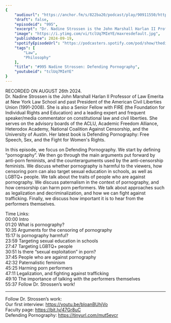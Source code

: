 ```yaml
---
{
	"audiourl": "https://anchor.fm/s/822ba20/podcast/play/90911550/https%3A%2F%2Fd3ctxlq1ktw2nl.cloudfront.net%2Fstaging%2F2024-7-26%2F9b354bb0-d360-69b7-82cc-ff647550c18c.m4a",
	"draft": false,
	"episodeid": "995",
	"excerpt": "Dr. Nadine Strossen is the John Marshall Harlan II Professor of Law Emerita at New York Law School and past President of the American Civil Liberties Union (1991-2008). She is also a Senior Fellow with FIRE (the Foundation for Individual Rights and Education) and a leading expert and frequent speaker/media commentator on constitutional law and civil liberties. She serves on the advisory boards of the ACLU, Academic Freedom Alliance, Heterodox Academy, National Coalition Against Censorship, and the University of Austin. Her latest book is Defending Pornography: Free Speech, Sex, and the Fight for Women's Rights.",
	"image": "https://i.ytimg.com/vi/tclUq7MIeYE/maxresdefault.jpg",
	"publishDate": 2024-09-19,
	"spotifyEpisodeUrl": "https://podcasters.spotify.com/pod/show/thedissenter/episodes/995-Nadine-Strossen-Defending-Pornography-e2nktbu",
	"tags": [
		"Law",
		"Philosophy"
	],
	"title": "#995 Nadine Strossen: Defending Pornography",
	"youtubeid": "tclUq7MIeYE"
}
---
```

RECORDED ON AUGUST 26th 2024.  
Dr. Nadine Strossen is the John Marshall Harlan II Professor of Law Emerita at New York Law School and past President of the American Civil Liberties Union (1991-2008). She is also a Senior Fellow with FIRE (the Foundation for Individual Rights and Education) and a leading expert and frequent speaker/media commentator on constitutional law and civil liberties. She serves on the advisory boards of the ACLU, Academic Freedom Alliance, Heterodox Academy, National Coalition Against Censorship, and the University of Austin. Her latest book is Defending Pornography: Free Speech, Sex, and the Fight for Women's Rights.

In this episode, we focus on Defending Pornography. We start by defining “pornography”. We then go through the main arguments put forward by anti-porn feminists, and the counterarguments used by the anti-censorship feminists. We discuss whether pornography is harmful to the viewers, how censoring porn can also target sexual education in schools, as well as LGBTQ+ people. We talk about the traits of people who are against pornography. We discuss paternalism in the context of pornography, and how censorship can harm porn performers. We talk about approaches such as legalization and decriminalization, and how we can fight against trafficking. Finally, we discuss how important it is to hear from the performers themselves.

Time Links:  
<time>00:00</time> Intro  
<time>01:20</time> What is pornography?  
<time>10:35</time> Arguments for the censoring of pornography  
<time>15:17</time> Is pornography harmful?  
<time>23:59</time> Targeting sexual education in schools  
<time>27:47</time> Targeting LGBTQ+ people  
<time>30:51</time> Is there “sexual exploitation” in porn?  
<time>37:45</time> People who are against pornography  
<time>42:32</time> Paternalistic feminism  
<time>45:25</time> Harming porn performers  
<time>47:11</time> Legalization, and fighting against trafficking  
<time>49:10</time> The importance of talking with the performers themselves  
<time>55:37</time> Follow Dr. Strossen’s work!

---

Follow Dr. Strossen’s work:  
Our first interview: https://youtu.be/bloanBUhjVo  
Faculty page: https://bit.ly/47Gr8uC  
Defending Pornography: https://tinyurl.com/mut5evcr

